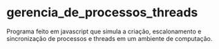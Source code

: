 # gerencia_de_processos_threads
Programa feito em javascript que simula a criação, escalonamento e sincronização de processos e threads em um ambiente de computação.
